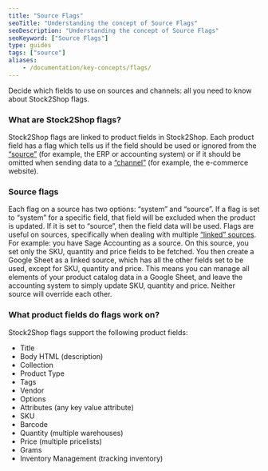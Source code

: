 ```yaml
---
title: "Source Flags"
seoTitle: "Understanding the concept of Source Flags"
seoDescription: "Understanding the concept of Source Flags"
seoKeyword: ["Source Flags"]
type: guides
tags: ["source"]
aliases:
    - /documentation/key-concepts/flags/
---
```


Decide which fields to use on sources and channels: all you need to know about Stock2Shop flags.

### What are Stock2Shop flags?
Stock2Shop flags are linked to product fields in Stock2Shop.
Each product field has a flag which tells us if the field should be used or ignored from the [“source”](/help/how-to/sources/) (for example, the ERP or accounting system) or if it should be omitted when sending data to a [“channel”](/help/how-to/channels/) (for example, the e-commerce website).


### Source flags
Each flag on a source has two options: “system” and “source”. If a flag is set to “system” for a specific field, that field will be excluded when the product is updated. If it is set to “source”, then the field data will be used.
Flags are useful on sources, specifically when dealing with multiple [“linked” sources](/help/how-to/sources/linked-sources/).
For example: you have Sage Accounting as a source. On this source, you set only the SKU, quantity and price fields to be fetched. You then create a Google Sheet as a linked source, which has all the other fields set to be used, except for SKU, quantity and price.
This means you can manage all elements of your product catalog data in a Google Sheet, and leave the accounting system to simply update SKU, quantity and price. Neither source will override each other.

### What product fields do flags work on?
Stock2Shop flags support the following product fields:

- Title
- Body HTML (description)
- Collection
- Product Type
- Tags
- Vendor
- Options
- Attributes (any key value attribute)
- SKU
- Barcode
- Quantity (multiple warehouses)
- Price (multiple pricelists)
- Grams
- Inventory Management (tracking inventory)

